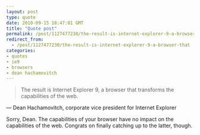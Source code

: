 ```yaml
---
layout: post
type: quote
date: 2010-09-15 18:47:01 GMT
title: "Quote post"
permalink: /post/1127477230/the-result-is-internet-explorer-9-a-browser-that
redirect_from: 
  - /post/1127477230/the-result-is-internet-explorer-9-a-browser-that
categories:
- quotes
- ie9
- browsers
- dean hachamovitch
---
```

<blockquote>The result is Internet Explorer 9, a browser that transforms the capabilities of the web.</blockquote>

 — Dean Hachamovitch, corporate vice president for Internet Explorer

<p>Sorry, Dean. The capabilities of your browser have no impact on the capabilities of the web. Congrats on finally catching up to the latter, though.</p>